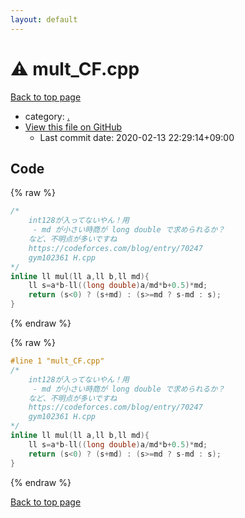 ```yaml
---
layout: default
---
```


<!-- mathjax config similar to math.stackexchange -->
<script type="text/javascript" async
  src="https://cdnjs.cloudflare.com/ajax/libs/mathjax/2.7.5/MathJax.js?config=TeX-MML-AM_CHTML">
</script>
<script type="text/x-mathjax-config">
  MathJax.Hub.Config({
    TeX: { equationNumbers: { autoNumber: "AMS" }},
    tex2jax: {
      inlineMath: [ ['$','$'] ],
      processEscapes: true
    },
    "HTML-CSS": { matchFontHeight: false },
    displayAlign: "left",
    displayIndent: "2em"
  });
</script>

<script type="text/javascript" src="https://cdnjs.cloudflare.com/ajax/libs/jquery/3.4.1/jquery.min.js"></script>
<script src="https://cdn.jsdelivr.net/npm/jquery-balloon-js@1.1.2/jquery.balloon.min.js" integrity="sha256-ZEYs9VrgAeNuPvs15E39OsyOJaIkXEEt10fzxJ20+2I=" crossorigin="anonymous"></script>
<script type="text/javascript" src="../assets/js/copy-button.js"></script>
<link rel="stylesheet" href="../assets/css/copy-button.css" />


# :warning: mult_CF.cpp

<a href="../index.html">Back to top page</a>

* category: <a href="../index.html#5058f1af8388633f609cadb75a75dc9d">.</a>
* <a href="{{ site.github.repository_url }}/blob/master/mult_CF.cpp">View this file on GitHub</a>
    - Last commit date: 2020-02-13 22:29:14+09:00




## Code

<a id="unbundled"></a>
{% raw %}
```cpp
/*
    int128が入ってないやん！用
     - md が小さい時商が long double で求められるか？
    など、不明点が多いですね
    https://codeforces.com/blog/entry/70247
    gym102361 H.cpp
*/
inline ll mul(ll a,ll b,ll md){
	ll s=a*b-ll((long double)a/md*b+0.5)*md;
	return (s<0) ? (s+md) : (s>=md ? s-md : s);
}
```
{% endraw %}

<a id="bundled"></a>
{% raw %}
```cpp
#line 1 "mult_CF.cpp"
/*
    int128が入ってないやん！用
     - md が小さい時商が long double で求められるか？
    など、不明点が多いですね
    https://codeforces.com/blog/entry/70247
    gym102361 H.cpp
*/
inline ll mul(ll a,ll b,ll md){
	ll s=a*b-ll((long double)a/md*b+0.5)*md;
	return (s<0) ? (s+md) : (s>=md ? s-md : s);
}

```
{% endraw %}

<a href="../index.html">Back to top page</a>

